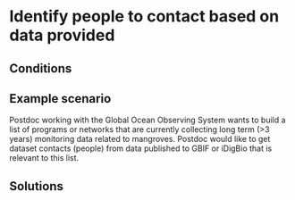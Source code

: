 # Identify people to contact based on data provided

## Conditions

## Example scenario

Postdoc working with the Global Ocean Observing System wants to build a list of programs or networks that are currently collecting long term (>3 years) monitoring data related to mangroves. Postdoc would like to get dataset contacts (people) from data published to GBIF or iDigBio that is relevant to this list.

## Solutions
